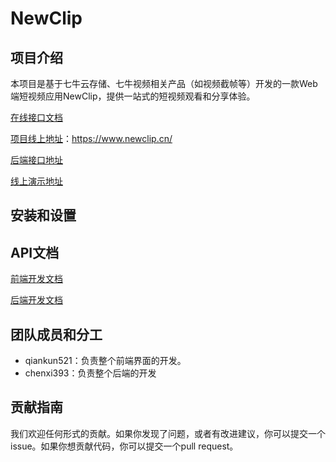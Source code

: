 # NewClip

## 项目介绍

本项目是基于七牛云存储、七牛视频相关产品（如视频截帧等）开发的一款Web端短视频应用NewClip，提供一站式的短视频观看和分享体验。

[在线接口文档](https://apifox.com/apidoc/shared-20684cbc-1443-4521-b7cf-10aa0d1b8b23)

[项目线上地址](https://www.newclip.cn/)：https://www.newclip.cn/

[后端接口地址](http://newclip.cn.:8000/newclip/)

[线上演示地址](http://newclip.cn.:1000/newclip.mp4)

## 安装和设置

## API文档

[前端开发文档](docs/前端开发文档.md)

[后端开发文档](docs/后端开发文档.md)

## 团队成员和分工

- qiankun521：负责整个前端界面的开发。
- chenxi393：负责整个后端的开发

## 贡献指南

我们欢迎任何形式的贡献。如果你发现了问题，或者有改进建议，你可以提交一个issue。如果你想贡献代码，你可以提交一个pull request。